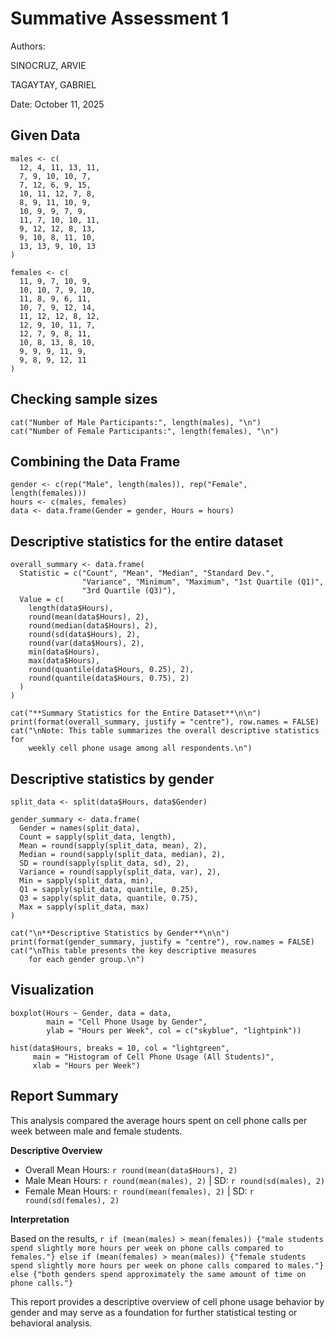 # Summative Assessment 1

Authors: 

SINOCRUZ, ARVIE

TAGAYTAY, GABRIEL

Date: October 11, 2025

## Given Data
```{r}
males <- c(
  12, 4, 11, 13, 11,
  7, 9, 10, 10, 7,
  7, 12, 6, 9, 15,
  10, 11, 12, 7, 8,
  8, 9, 11, 10, 9,
  10, 9, 9, 7, 9,
  11, 7, 10, 10, 11,
  9, 12, 12, 8, 13,
  9, 10, 8, 11, 10,
  13, 13, 9, 10, 13
)

females <- c(
  11, 9, 7, 10, 9,
  10, 10, 7, 9, 10,
  11, 8, 9, 6, 11,
  10, 7, 9, 12, 14,
  11, 12, 12, 8, 12,
  12, 9, 10, 11, 7,
  12, 7, 9, 8, 11,
  10, 8, 13, 8, 10,
  9, 9, 9, 11, 9,
  9, 8, 9, 12, 11
)
```

## Checking sample sizes
```{r}
cat("Number of Male Participants:", length(males), "\n")
cat("Number of Female Participants:", length(females), "\n")
```

## Combining the Data Frame
```{r}
gender <- c(rep("Male", length(males)), rep("Female", length(females)))
hours <- c(males, females)
data <- data.frame(Gender = gender, Hours = hours)
```

## Descriptive statistics for the entire dataset
```{r}
overall_summary <- data.frame(
  Statistic = c("Count", "Mean", "Median", "Standard Dev.", 
                "Variance", "Minimum", "Maximum", "1st Quartile (Q1)", 
                "3rd Quartile (Q3)"),
  Value = c(
    length(data$Hours),
    round(mean(data$Hours), 2),
    round(median(data$Hours), 2),
    round(sd(data$Hours), 2),
    round(var(data$Hours), 2),
    min(data$Hours),
    max(data$Hours),
    round(quantile(data$Hours, 0.25), 2),
    round(quantile(data$Hours, 0.75), 2)
  )
)

cat("**Summary Statistics for the Entire Dataset**\n\n")
print(format(overall_summary, justify = "centre"), row.names = FALSE)
cat("\nNote: This table summarizes the overall descriptive statistics for 
    weekly cell phone usage among all respondents.\n")
```

## Descriptive statistics by gender
```{r}
split_data <- split(data$Hours, data$Gender)

gender_summary <- data.frame(
  Gender = names(split_data),
  Count = sapply(split_data, length),
  Mean = round(sapply(split_data, mean), 2),
  Median = round(sapply(split_data, median), 2),
  SD = round(sapply(split_data, sd), 2),
  Variance = round(sapply(split_data, var), 2),
  Min = sapply(split_data, min),
  Q1 = sapply(split_data, quantile, 0.25),
  Q3 = sapply(split_data, quantile, 0.75),
  Max = sapply(split_data, max)
)

cat("\n**Descriptive Statistics by Gender**\n\n")
print(format(gender_summary, justify = "centre"), row.names = FALSE)
cat("\nThis table presents the key descriptive measures 
    for each gender group.\n")
```

## Visualization
```{r}
boxplot(Hours ~ Gender, data = data,
        main = "Cell Phone Usage by Gender",
        ylab = "Hours per Week", col = c("skyblue", "lightpink"))

hist(data$Hours, breaks = 10, col = "lightgreen",
     main = "Histogram of Cell Phone Usage (All Students)",
     xlab = "Hours per Week")
```

## Report Summary

This analysis compared the average hours spent on cell phone calls per week between male and female students.

**Descriptive Overview**

- Overall Mean Hours: `r round(mean(data$Hours), 2)`
- Male Mean Hours: `r round(mean(males), 2)` | SD: `r round(sd(males), 2)`
- Female Mean Hours: `r round(mean(females), 2)` | SD: `r round(sd(females), 2)`

**Interpretation**

Based on the results, `r if (mean(males) > mean(females)) {"male students spend slightly more hours per week on phone calls compared to females."} else if (mean(females) > mean(males)) {"female students spend slightly more hours per week on phone calls compared to males."} else {"both genders spend approximately the same amount of time on phone calls."}`  

This report provides a descriptive overview of cell phone usage behavior by gender and may serve as a foundation for further statistical testing or behavioral analysis.
